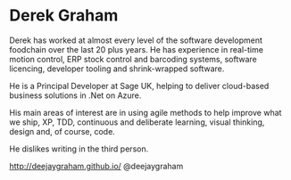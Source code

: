 # Derek Graham

Derek has worked at almost every level of the software development foodchain over the last 20 plus years. He has experience in real-time motion control, ERP stock control and barcoding systems, software licencing, developer tooling and shrink-wrapped software.

He is a Principal Developer at Sage UK, helping to deliver cloud-based business solutions in .Net on Azure.

His main areas of interest are in using agile methods to help improve what we ship, XP, TDD, continuous and deliberate learning, visual thinking, design and, of course, code.

He dislikes writing in the third person.

http://deejaygraham.github.io/
@deejaygraham
